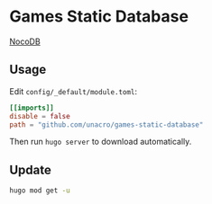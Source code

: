 # Games Static Database

[NocoDB](https://github.com/nocodb/nocodb)

## Usage

Edit `config/_default/module.toml`:

```toml
[[imports]]
disable = false
path = "github.com/unacro/games-static-database"
```

Then run `hugo server` to download automatically.

## Update

```bash
hugo mod get -u
```
